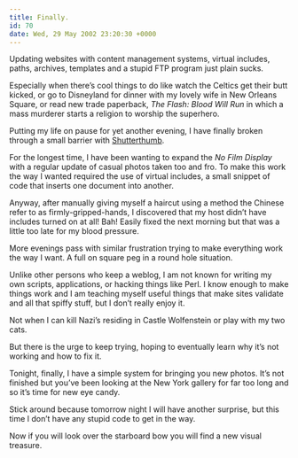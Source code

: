 ```yaml
---
title: Finally.
id: 70
date: Wed, 29 May 2002 23:20:30 +0000
---
```


Updating websites with content management systems, virtual includes, paths, archives, templates and a stupid <span class="caps">FTP</span> program just plain sucks.  

Especially when there’s cool things to do like watch the Celtics get their butt kicked, or go to Disneyland for dinner with my lovely wife in New Orleans Square, or read new trade paperback, *The Flash: Blood Will Run* in which a mass murderer starts a religion to worship the superhero.  

Putting my life on pause for yet another evening, I have finally broken through a small barrier with [Shutterthumb](http://www.gregstorey.com/shutterthumb).  

For the longest time, I have been wanting to expand the *No Film Display* with a regular update of casual photos taken too and fro. To make this work the way I wanted required the use of virtual includes, a small snippet of code that inserts one document into another.  

Anyway, after manually giving myself a haircut using a method the Chinese refer to as firmly-gripped-hands, I discovered that my host didn’t have includes turned on at all! Bah! Easily fixed the next morning but that was a little too late for my blood pressure.  

More evenings pass with similar frustration trying to make everything work the way I want. A full on square peg in a round hole situation.  

Unlike other persons who keep a weblog, I am not known for writing my own scripts, applications, or hacking things like Perl. I know enough to make things work and I am teaching myself useful things that make sites validate and all that spiffy stuff, but I don’t really enjoy it.  

Not when I can kill Nazi’s residing in Castle Wolfenstein or play with my two cats.  

But there is the urge to keep trying, hoping to eventually learn why it’s not working and how to fix it.  

Tonight, finally, I have a simple system for bringing you new photos. It’s not finished but you’ve been looking at the New York gallery for far too long and so it’s time for new eye candy.  

Stick around because tomorrow night I will have another surprise, but this time I don’t have any stupid code to get in the way.  

Now if you will look over the starboard bow you will find a new visual treasure.





